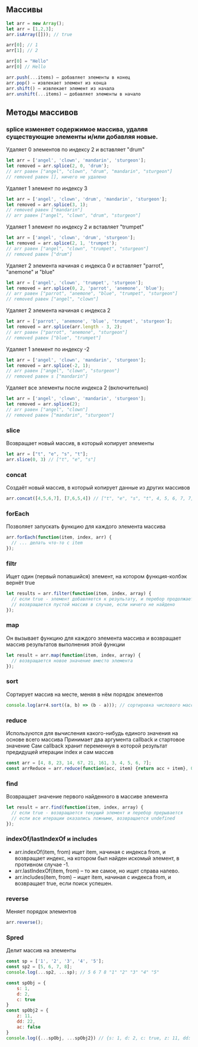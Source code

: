 ## Массивы
```javascript
let arr = new Array();
let arr = [1,2,3];
arr.isArray([])); // true

arr[0]; // 1
arr[1]; // 2

arr[0] = "Hello"
arr[0] // Hello

arr.push(...items) – добавляет элементы в конец  
arr.pop() – извлекает элемент из конца  
arr.shift() – извлекает элемент из начала  
arr.unshift(...items) – добавляет элементы в начало  
```
## Методы массивов

### splice изменяет содержимое массива, удаляя существующие элементы и/или добавляя новые.
Удаляет 0 элементов по индексу 2 и вставляет "drum"
```javascript
let arr = ['angel', 'clown', 'mandarin', 'sturgeon'];
let removed = arr.splice(2, 0, 'drum');
// arr равен ["angel", "clown", "drum", "mandarin", "sturgeon"]
// removed равен [], ничего не удалено
```
Удаляет 1 элемент по индексу 3
```javascript
let arr = ['angel', 'clown', 'drum', 'mandarin', 'sturgeon'];
let removed = arr.splice(3, 1);
// removed равен ["mandarin"]
// arr равен ["angel", "clown", "drum", "sturgeon"]
```
Удаляет 1 элемент по индексу 2 и вставляет "trumpet"
```javascript
let arr = ['angel', 'clown', 'drum', 'sturgeon'];
let removed = arr.splice(2, 1, 'trumpet');
// arr равен ["angel", "clown", "trumpet", "sturgeon"]
// removed равен ["drum"]
```
Удаляет 2 элемента начиная с индекса 0 и вставляет "parrot", "anemone" и "blue"
```javascript
let arr = ['angel', 'clown', 'trumpet', 'sturgeon'];
let removed = arr.splice(0, 2, 'parrot', 'anemone', 'blue');
// arr равен ["parrot", "anemone", "blue", "trumpet", "sturgeon"]
// removed равен ["angel", "clown"]
```
Удаляет 2 элемента начиная с индекса 2
```javascript
let arr = ['parrot', 'anemone', 'blue', 'trumpet', 'sturgeon'];
let removed = arr.splice(arr.length - 3, 2);
// arr равен ["parrot", "anemone", "sturgeon"]
// removed равен ["blue", "trumpet"]
```
Удаляет 1 элемент по индексу -2
```javascript
let arr = ['angel', 'clown', 'mandarin', 'sturgeon'];
let removed = arr.splice(-2, 1);
// arr равен ["angel", "clown", "sturgeon"]
// removed равен s ["mandarin"]
```
Удаляет все элементы после индекса 2 (включительно)
```javascript
let arr = ['angel', 'clown', 'mandarin', 'sturgeon'];
let removed = arr.splice(2);
// arr равен ["angel", "clown"]
// removed равен ["mandarin", "sturgeon"]
```
### slice
Возвращает новый массив, в который копирует элементы

```javascript
let arr = ["t", "e", "s", "t"];
arr.slice(0, 3) // ["t", "e", "s"]
```
### concat
Создаёт новый массив, в который копирует данные из других массивов

```javascript
arr.concat([4,5,6,7], [7,6,5,4]) // ["t", "e", "s", "t", 4, 5, 6, 7, 7, 6, 5, 4]
```
### forEach
Позволяет запускать функцию для каждого элемента массива

```javascript
arr.forEach(function(item, index, arr) {
  // ... делать что-то с item
});
```
### filtr
Ищет один (первый попавшийся) элемент, на котором функция-колбэк вернёт true

```javascript
let results = arr.filter(function(item, index, array) {
  // если true - элемент добавляется к результату, и перебор продолжается
  // возвращается пустой массив в случае, если ничего не найдено
});
```
### map
Он вызывает функцию для каждого элемента массива и возвращает массив результатов выполнения этой функции

```javascript
let result = arr.map(function(item, index, array) {
  // возвращается новое значение вместо элемента
});
```
### sort
Сортирует массив на месте, меняя в нём порядок элементов

```javascript
console.log(arr4.sort((a, b) => (b - a))); // сортировка числового массива
```
### reduce
Используются для вычисления какого-нибудь единого значения на основе всего массива
Принимает два аргумента callback и стартовое значение
Сам callback хранит переменнуя в которой результат предидущей итерации index и сам массив

```javascript
const arr = [4, 8, 23, 14, 67, 21, 161, 3, 4, 5, 6, 7];
const arrReduce = arr.reduce(function(acc, item) {return acc + item}, 0); // 323
```
### find
Возвращает значение первого найденного в массиве элемента

```javascript
let result = arr.find(function(item, index, array) {
  // если true - возвращается текущий элемент и перебор прерывается
  // если все итерации оказались ложными, возвращается undefined
});
```
### indexOf/lastIndexOf и includes
* arr.indexOf(item, from) ищет item, начиная с индекса from, и возвращает индекс, на котором был найден искомый элемент, в противном случае -1.  
* arr.lastIndexOf(item, from) – то же самое, но ищет справа налево.  
* arr.includes(item, from) – ищет item, начиная с индекса from, и возвращает true, если поиск успешен.

### reverse
Меняет порядок элементов

```javascript
arr.reverse();
```
### Spred
Делит массив на элементы

```javascript
const sp = ['1', '2', '3', '4', '5'];
const sp2 = [5, 6, 7, 8];
console.log(...sp2, ...sp); // 5 6 7 8 "1" "2" "3" "4" "5"

const spObj = {
    s: 1,
    d: 2,
    c: true
}
const spObj2 = {
    z: 11,
    dd: 22,
    ac: false
}
console.log({...spObj, ...spObj2}) // {s: 1, d: 2, c: true, z: 11, dd: 22, ac: false}
```